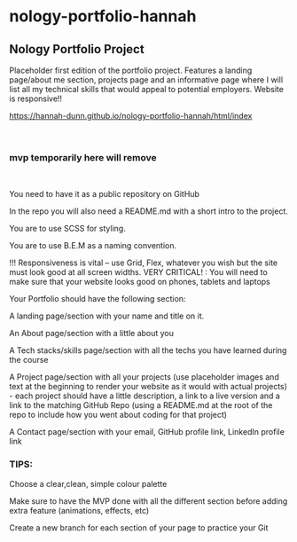 # nology-portfolio-hannah

## Nology Portfolio Project

Placeholder first edition of the portfolio project.
Features a landing page/about me section, projects page and an informative page where I will list all my technical skills that would appeal to potential employers.
Website is responsive!!

https://hannah-dunn.github.io/nology-portfolio-hannah/html/index
<br>
<br>
<br>

### mvp temporarily here will remove

<br>

You need to have it as a public repository on GitHub

In the repo you will also need a README.md with a short intro to the project.

You are to use SCSS for styling.

You are to use B.E.M as a naming convention.

!!! Responsiveness is vital – use Grid, Flex, whatever you wish but the site must look good at all screen widths. VERY CRITICAL! : You will need to make sure that your website looks good on phones, tablets and laptops

Your Portfolio should have the following section:

A landing page/section with your name and title on it.

An About page/section with a little about you

A Tech stacks/skills page/section with all the techs you have learned during the course

A Project page/section with all your projects (use placeholder images and text at the beginning to render your website as it would with actual projects) - each project should have a little description, a link to a live version and a link to the matching GitHub Repo (using a README.md at the root of the repo to include how you went about coding for that project)

A Contact page/section with your email, GitHub profile link, LinkedIn profile link

### TIPS:

Choose a clear,clean, simple colour palette

Make sure to have the MVP done with all the different section before adding extra feature (animations, effects, etc)

Create a new branch for each section of your page to practice your Git
